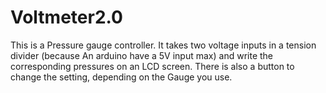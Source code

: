 # Voltmeter2.0
This is a Pressure gauge controller. It takes two voltage inputs in a tension divider (because An arduino have a 5V input max) and write the corresponding pressures on an LCD screen. There is also a button to change the setting, depending on the Gauge you use.
